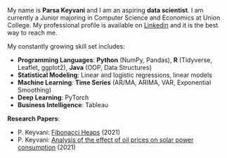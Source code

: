 My name is **Parsa Keyvani** and I am an aspiring **data scientist**. I am currently a Junior majoring in Computer Science and Economics at Union College. 
My professional profile is available on [Linkedin](https://www.linkedin.com/in/parsa-keyvani/) and it is the best way to reach me. 

My constantly growing skill set includes: 
* **Programming Languages**: **Python** (NumPy, Pandas), **R** (Tidyverse, Leaflet, ggplot2), **Java** (OOP, Data Structures) 
* **Statistical Modeling**: Linear and logistic regressions, linear models
* **Machine Learning**: **Time Series** (AR/MA, ARIMA, VAR, Exponential Smoothing)
* **Deep Learning**: PyTorch
* **Business Intelligence**: Tableau

**Research Papers**:
* P. Keyvani: [Fibonacci Heaps](https://github.com/keyvanip/CSC250-Algorithm-Design-and-Analysis.git) (2021)
* P. Keyvani: [Analysis of the effect of oil prices on solar power consumption](https://github.com/keyvanip/ECO243-Intro-to-Econometrics.git) (2021)
            

